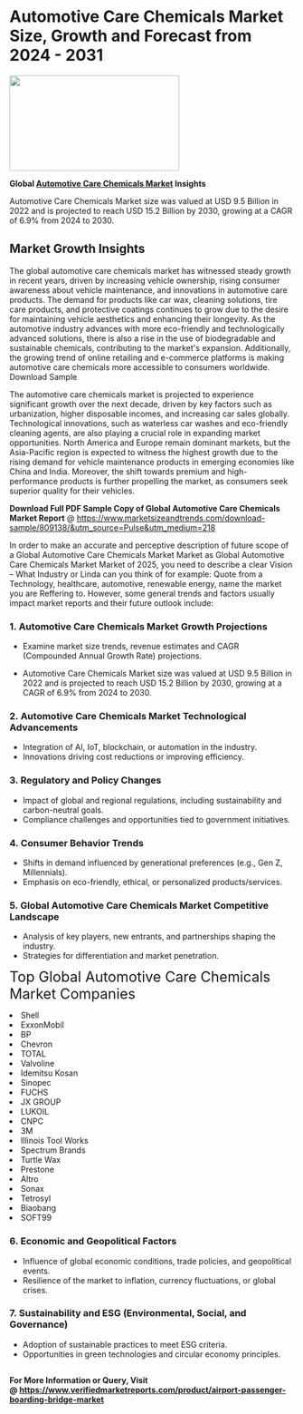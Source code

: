 <H1>Automotive Care Chemicals Market Size, Growth and Forecast from 2024 - 2031</H1><img class="aligncenter size-medium wp-image-584254" src="https://thirdeyenews.in/wp-content/uploads/2024/09/Global-Market-Research-300x168.jpeg" alt="" width="300" height="168" /><p><strong>Global&nbsp;<a href="https://www.marketsizeandtrends.com/download-sample/809138/&amp;utm_source=Pulse&amp;utm_medium=218">Automotive Care Chemicals Market</a> Insights</strong></p><p>Automotive Care Chemicals Market size was valued at USD 9.5 Billion in 2022 and is projected to reach USD 15.2 Billion by 2030, growing at a CAGR of 6.9% from 2024 to 2030.</p><p><h2>Market Growth Insights</h2> The global automotive care chemicals market has witnessed steady growth in recent years, driven by increasing vehicle ownership, rising consumer awareness about vehicle maintenance, and innovations in automotive care products. The demand for products like car wax, cleaning solutions, tire care products, and protective coatings continues to grow due to the desire for maintaining vehicle aesthetics and enhancing their longevity. As the automotive industry advances with more eco-friendly and technologically advanced solutions, there is also a rise in the use of biodegradable and sustainable chemicals, contributing to the market's expansion. Additionally, the growing trend of online retailing and e-commerce platforms is making automotive care chemicals more accessible to consumers worldwide. Download Sample <p>The automotive care chemicals market is projected to experience significant growth over the next decade, driven by key factors such as urbanization, higher disposable incomes, and increasing car sales globally. Technological innovations, such as waterless car washes and eco-friendly cleaning agents, are also playing a crucial role in expanding market opportunities. North America and Europe remain dominant markets, but the Asia-Pacific region is expected to witness the highest growth due to the rising demand for vehicle maintenance products in emerging economies like China and India. Moreover, the shift towards premium and high-performance products is further propelling the market, as consumers seek superior quality for their vehicles.</p> </p><p><span class=""><strong>Download Full PDF Sample Copy of Global Automotive Care Chemicals Market Report</strong> @ <a href="https://www.marketsizeandtrends.com/download-sample/809138/&amp;utm_source=Pulse&amp;utm_medium=218" target="_blank">https://www.marketsizeandtrends.com/download-sample/809138/&amp;utm_source=Pulse&amp;utm_medium=218</a></span></p><p>In order to make an accurate and perceptive description of future scope of a Global&nbsp;Automotive Care Chemicals Market Market as Global&nbsp;Automotive Care Chemicals Market Market of 2025, you need to describe a clear Vision &ndash; What Industry or Linda can you think of for example: Quote from a Technology, healthcare, automotive, renewable energy, name the market you are Reffering to. However, some general trends and factors usually impact market reports and their future outlook include:</p><h3>1.&nbsp;<strong>Automotive Care Chemicals Market Growth Projections</strong></h3><ul><li>Examine market size trends, revenue estimates and CAGR (Compounded Annual Growth Rate) projections.</li><li><p>Automotive Care Chemicals Market size was valued at USD 9.5 Billion in 2022 and is projected to reach USD 15.2 Billion by 2030, growing at a CAGR of 6.9% from 2024 to 2030.</p></li></ul><h3>2.&nbsp;<strong>Automotive Care Chemicals Market Technological Advancements</strong></h3><ul><li>Integration of AI, IoT, blockchain, or automation in the industry.</li><li>Innovations driving cost reductions or improving efficiency.</li></ul><h3>3.&nbsp;<strong>Regulatory and Policy Changes</strong></h3><ul><li>Impact of global and regional regulations, including sustainability and carbon-neutral goals.</li><li>Compliance challenges and opportunities tied to government initiatives.</li></ul><h3>4.&nbsp;<strong>Consumer Behavior Trends</strong></h3><ul><li>Shifts in demand influenced by generational preferences (e.g., Gen Z, Millennials).</li><li>Emphasis on eco-friendly, ethical, or personalized products/services.</li></ul><h3>5.&nbsp;<strong>Global Automotive Care Chemicals Market Competitive Landscape</strong></h3><ul><li>Analysis of key players, new entrants, and partnerships shaping the industry.</li><li>Strategies for differentiation and market penetration.</li></ul><p data-pm-slice="1 1 []"><span style="color: inherit; font-family: inherit; font-size: 25px;">Top Global Automotive Care Chemicals Market Companies</span></p><div class="" data-test-id=""><p><li>Shell</li><li> ExxonMobil</li><li> BP</li><li> Chevron</li><li> TOTAL</li><li> Valvoline</li><li> Idemitsu Kosan</li><li> Sinopec</li><li> FUCHS</li><li> JX GROUP</li><li> LUKOIL</li><li> CNPC</li><li> 3M</li><li> Illinois Tool Works</li><li> Spectrum Brands</li><li> Turtle Wax</li><li> Prestone</li><li> Altro</li><li> Sonax</li><li> Tetrosyl</li><li> Biaobang</li><li> SOFT99</li></p></div><h3>6.&nbsp;<strong>Economic and Geopolitical Factors</strong></h3><ul><li>Influence of global economic conditions, trade policies, and geopolitical events.</li><li>Resilience of the market to inflation, currency fluctuations, or global crises.</li></ul><h3>7.&nbsp;<strong>Sustainability and ESG (Environmental, Social, and Governance)</strong></h3><ul><li>Adoption of sustainable practices to meet ESG criteria.</li><li>Opportunities in green technologies and circular economy principles.</li></ul><h2><strong style="font-size: 14px;">For More Information or Query, Visit @&nbsp;</strong><a style="background-color: #ffffff; font-size: 14px;" href="https://www.marketsizeandtrends.com/report/automotive-care-chemicals-market/" target="_blank">https://www.verifiedmarketreports.com/product/airport-passenger-boarding-bridge-market</a></h2>
